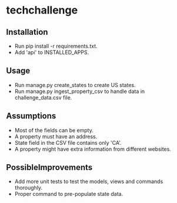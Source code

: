 # techchallenge

## Installation

- Run pip install -r requirements.txt.
- Add 'api' to INSTALLED_APPS.

## Usage

- Run manage.py create_states to create US states.
- Run manage.py ingest_property_csv to handle data in challenge_data.csv file.

## Assumptions

- Most of the fields can be empty.
- A property must have an address.
- State field in the CSV file contains only 'CA'.
- A property might have extra information from different websites.

## PossibleImprovements

- Add more unit tests to test the models, views and commands thoroughly.
- Proper command to pre-populate state data.
